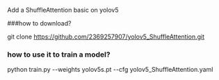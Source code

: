 Add a ShuffleAttention basic on yolov5



###how to download?

git clone https://github.com/2369257907/yolov5_ShuffleAttention.git


### how to use it to train a model?

python train.py  --weights yolov5s.pt --cfg yolov5_ShuffleAttention.yaml

